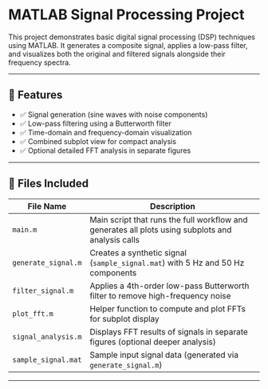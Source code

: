 # MATLAB Signal Processing Project

This project demonstrates basic digital signal processing (DSP) techniques using MATLAB. It generates a composite signal, applies a low-pass filter, and visualizes both the original and filtered signals alongside their frequency spectra.

---

## 📌 Features

- ✅ Signal generation (sine waves with noise components)
- ✅ Low-pass filtering using a Butterworth filter
- ✅ Time-domain and frequency-domain visualization
- ✅ Combined subplot view for compact analysis
- ✅ Optional detailed FFT analysis in separate figures

---

## 📂 Files Included

| File Name           | Description |
|---------------------|-------------|
| `main.m`            | Main script that runs the full workflow and generates all plots using subplots and analysis calls |
| `generate_signal.m` | Creates a synthetic signal (`sample_signal.mat`) with 5 Hz and 50 Hz components |
| `filter_signal.m`   | Applies a 4th-order low-pass Butterworth filter to remove high-frequency noise |
| `plot_fft.m`        | Helper function to compute and plot FFTs for subplot display |
| `signal_analysis.m` | Displays FFT results of signals in separate figures (optional deeper analysis) |
| `sample_signal.mat` | Sample input signal data (generated via `generate_signal.m`) |

---

